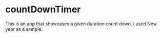 # countDownTimer
This is an app that showcases a given duration count down, i used New year as a sample..
